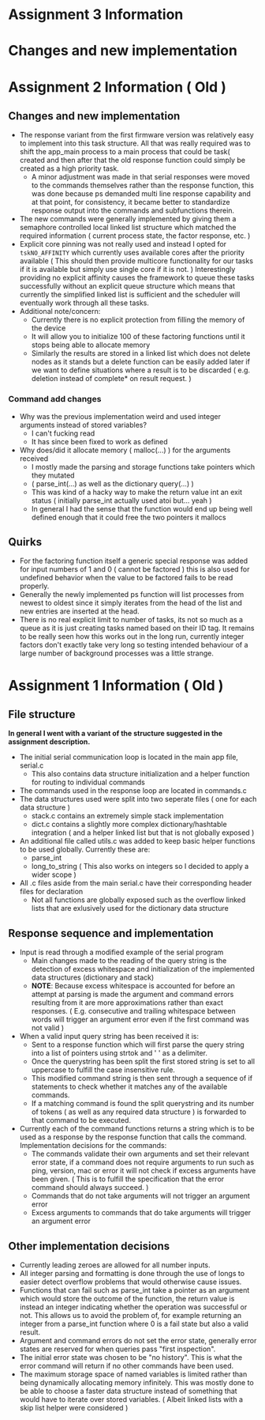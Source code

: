 # Assignment 3 Information

# Changes and new implementation



# Assignment 2 Information ( Old )

## Changes and new implementation

* The response variant from the first firmware version was relatively easy to implement into this task structure. All that was really required was to shift the app_main process to a main process that could be task( created and then after that the old response function could simply be created as a high priority task.
    - A minor adjustment was made in that serial responses were moved to the commands themselves rather than the response function, this was done because ps demanded multi line response capability and at that point, for consistency, it became better to standardize response output into the commands and subfunctions therein.
* The new commands were generally implemented by giving them a semaphore controlled local linked list structure which matched the required information ( current process state, the factor response, etc. )
* Explicit core pinning was not really used and instead I opted for `tskNO_AFFINITY` which currently uses available cores after the priority available ( This should then provide multicore functionality for our tasks if it is available but simply use single core if it is not. ) Interestingly providing no explicit affinity causes the framework to queue these tasks successfully without an explicit queue structure which means that currently the simplified linked list is sufficient and the scheduler will eventually work through all these tasks.
* Additional note/concern:
    - Currently there is no explicit protection from filling the memory of the device
    - It will allow you to initialize 100 of these factoring functions until it stops being able to allocate memory
    - Similarly the results are stored in a linked list which does not delete nodes as it stands but a delete function can be easily added later if we want to define situations where a result is to be discarded ( e.g. deletion instead of complete* on result request. )

### Command add changes

* Why was the previous implementation weird and used integer arguments instead of stored variables?
    - I can't fucking read
    - It has since been fixed to work as defined
* Why does/did it allocate memory ( malloc(...) ) for the arguments received
    - I mostly made the parsing and storage functions take pointers which they mutated
    - ( parse_int(...) as well as the dictionary query(...) )
    - This was kind of a hacky way to make the return value int an exit status ( initially parse_int actually used atoi but... yeah )
    - In general I had the sense that the function would end up being well defined enough that it could free the two pointers it mallocs

## Quirks

* For the factoring function itself a generic special response was added for input numbers of 1 and 0  ( cannot be factored ) this is also used for undefined behavior when the value to be factored fails to be read properly.
* Generally the newly implemented ps function will list processes from newest to oldest since it simply iterates from the head of the list and new entries are inserted at the head.
* There is no real explicit limit to number of tasks, its not so much as a queue as it is just creating tasks named based on their ID tag. It remains to be really seen how this works out in the long run, currently integer factors don't exactly take very long so testing intended behaviour of a large number of background processes was a little strange.

# Assignment 1 Information ( Old )

## File structure

**In general I went with a variant of the structure suggested in the assignment description.**

* The initial serial communication loop is located in the main app file, serial.c
    - This also contains data structure initialization and a helper function for routing to individual commands
* The commands used in the response loop are located in commands.c
* The data structures used were split into two seperate files ( one for each data structure )
    - stack.c contains an extremely simple stack implementation
    - dict.c contains a slightly more complex dictionary/hashtable integration ( and a helper linked list but that is not globally exposed )
* An additional file called utils.c was added to keep basic helper functions to be used globally. Currently these are:
    - parse_int
    - long_to_string ( This also works on integers so I decided to apply a wider scope )
* All .c files aside from the main serial.c have their corresponding header files for declaration
    - Not all functions are globally exposed such as the overflow linked lists that are exlusively used for the dictionary data structure

## Response sequence and implementation

* Input is read through a modified example of the serial program
    - Main changes made to the reading of the query string is the detection of excess whitespace and initialization of the implemented data structures (dictionary and stack)
    - **NOTE**: Because excess whitespace is accounted for before an attempt at parsing is made the argument and command errors resulting from it are more approximations rather than exact responses. ( E.g. consecutive and trailing whitespace between words will trigger an argument error even if the first command was not valid ) 
* When a valid input query string has been received it is:
    - Sent to a response function which will first parse the query string into a list of pointers using strtok and ' ' as a delimiter.
    - Once the querystring has been split the first stored string is set to all uppercase to fulfill the case insensitive rule. 
    - This modified command string is then sent through a sequence of if statements to check whether it matches any of the available commands.
    - If a matching command is found the split querystring and its number of tokens ( as well as any required data structure ) is forwarded to that command to be executed.
* Currently each of the command functions returns a string which is to be used as a response by the response function that calls the command. Implementation decisions for the commands:
    - The commands validate their own arguments and set their relevant error state, if a command does not require arguments to run such as ping, version, mac or error it will not check if excess arguments have been given. ( This is to fulfill the specification that the error command should always succeed. )
    - Commands that do not take arguments will not trigger an argument error
    - Excess arguments to commands that do take arguments will trigger an argument error

## Other implementation decisions

* Currently leading zeroes are allowed for all number inputs.
* All integer parsing and formatting is done through the use of longs to easier detect overflow problems that would otherwise cause issues.
* Functions that can fail such as parse_int take a pointer as an argument which would store the outcome of the function, the return value is instead an integer indicating whether the operation was successful or not. This allows us to avoid the problem of, for example returning an integer from a parse_int function where 0 is a fail state but also a valid result.
* Argument and command errors do not set the error state, generally error states are reserved for when queries pass "first inspection".
* The initial error state was chosen to be "no history". This is what the error command will return if no other commands have been used.
* The maximum storage space of named variables is limited rather than being dynamically allocating memory infinitely. This was mostly done to be able to choose a faster data structure instead of something that would have to iterate over stored variables. ( Albeit linked lists with a skip list helper were considered )
